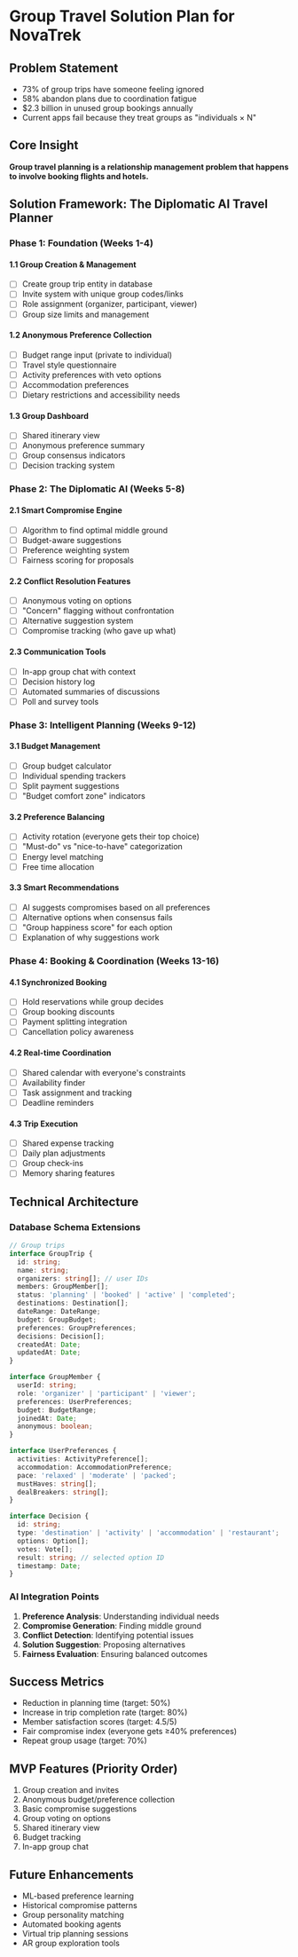# Group Travel Solution Plan for NovaTrek

## Problem Statement
- 73% of group trips have someone feeling ignored
- 58% abandon plans due to coordination fatigue
- $2.3 billion in unused group bookings annually
- Current apps fail because they treat groups as "individuals × N"

## Core Insight
**Group travel planning is a relationship management problem that happens to involve booking flights and hotels.**

## Solution Framework: The Diplomatic AI Travel Planner

### Phase 1: Foundation (Weeks 1-4)
#### 1.1 Group Creation & Management
- [ ] Create group trip entity in database
- [ ] Invite system with unique group codes/links
- [ ] Role assignment (organizer, participant, viewer)
- [ ] Group size limits and management

#### 1.2 Anonymous Preference Collection
- [ ] Budget range input (private to individual)
- [ ] Travel style questionnaire
- [ ] Activity preferences with veto options
- [ ] Accommodation preferences
- [ ] Dietary restrictions and accessibility needs

#### 1.3 Group Dashboard
- [ ] Shared itinerary view
- [ ] Anonymous preference summary
- [ ] Group consensus indicators
- [ ] Decision tracking system

### Phase 2: The Diplomatic AI (Weeks 5-8)
#### 2.1 Smart Compromise Engine
- [ ] Algorithm to find optimal middle ground
- [ ] Budget-aware suggestions
- [ ] Preference weighting system
- [ ] Fairness scoring for proposals

#### 2.2 Conflict Resolution Features
- [ ] Anonymous voting on options
- [ ] "Concern" flagging without confrontation
- [ ] Alternative suggestion system
- [ ] Compromise tracking (who gave up what)

#### 2.3 Communication Tools
- [ ] In-app group chat with context
- [ ] Decision history log
- [ ] Automated summaries of discussions
- [ ] Poll and survey tools

### Phase 3: Intelligent Planning (Weeks 9-12)
#### 3.1 Budget Management
- [ ] Group budget calculator
- [ ] Individual spending trackers
- [ ] Split payment suggestions
- [ ] "Budget comfort zone" indicators

#### 3.2 Preference Balancing
- [ ] Activity rotation (everyone gets their top choice)
- [ ] "Must-do" vs "nice-to-have" categorization
- [ ] Energy level matching
- [ ] Free time allocation

#### 3.3 Smart Recommendations
- [ ] AI suggests compromises based on all preferences
- [ ] Alternative options when consensus fails
- [ ] "Group happiness score" for each option
- [ ] Explanation of why suggestions work

### Phase 4: Booking & Coordination (Weeks 13-16)
#### 4.1 Synchronized Booking
- [ ] Hold reservations while group decides
- [ ] Group booking discounts
- [ ] Payment splitting integration
- [ ] Cancellation policy awareness

#### 4.2 Real-time Coordination
- [ ] Shared calendar with everyone's constraints
- [ ] Availability finder
- [ ] Task assignment and tracking
- [ ] Deadline reminders

#### 4.3 Trip Execution
- [ ] Shared expense tracking
- [ ] Daily plan adjustments
- [ ] Group check-ins
- [ ] Memory sharing features

## Technical Architecture

### Database Schema Extensions
```typescript
// Group trips
interface GroupTrip {
  id: string;
  name: string;
  organizers: string[]; // user IDs
  members: GroupMember[];
  status: 'planning' | 'booked' | 'active' | 'completed';
  destinations: Destination[];
  dateRange: DateRange;
  budget: GroupBudget;
  preferences: GroupPreferences;
  decisions: Decision[];
  createdAt: Date;
  updatedAt: Date;
}

interface GroupMember {
  userId: string;
  role: 'organizer' | 'participant' | 'viewer';
  preferences: UserPreferences;
  budget: BudgetRange;
  joinedAt: Date;
  anonymous: boolean;
}

interface UserPreferences {
  activities: ActivityPreference[];
  accommodation: AccommodationPreference;
  pace: 'relaxed' | 'moderate' | 'packed';
  mustHaves: string[];
  dealBreakers: string[];
}

interface Decision {
  id: string;
  type: 'destination' | 'activity' | 'accommodation' | 'restaurant';
  options: Option[];
  votes: Vote[];
  result: string; // selected option ID
  timestamp: Date;
}
```

### AI Integration Points
1. **Preference Analysis**: Understanding individual needs
2. **Compromise Generation**: Finding middle ground
3. **Conflict Detection**: Identifying potential issues
4. **Solution Suggestion**: Proposing alternatives
5. **Fairness Evaluation**: Ensuring balanced outcomes

## Success Metrics
- Reduction in planning time (target: 50%)
- Increase in trip completion rate (target: 80%)
- Member satisfaction scores (target: 4.5/5)
- Fair compromise index (everyone gets ≥40% preferences)
- Repeat group usage (target: 70%)

## MVP Features (Priority Order)
1. Group creation and invites
2. Anonymous budget/preference collection
3. Basic compromise suggestions
4. Group voting on options
5. Shared itinerary view
6. Budget tracking
7. In-app group chat

## Future Enhancements
- ML-based preference learning
- Historical compromise patterns
- Group personality matching
- Automated booking agents
- Virtual trip planning sessions
- AR group exploration tools